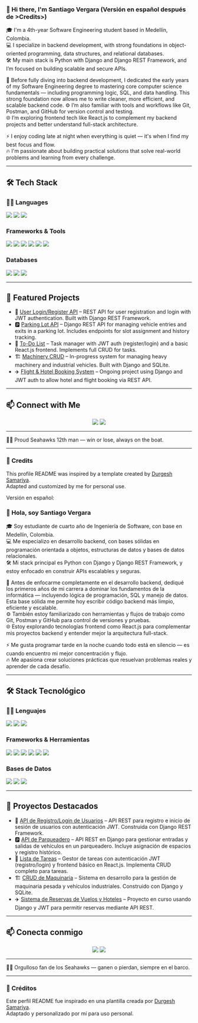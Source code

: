 ### 👋 Hi there, I'm Santiago Vergara (Versión en español después de >Credits>)

🎓 I'm a 4th-year Software Engineering student based in Medellín, Colombia.  
💻 I specialize in backend development, with strong foundations in object-oriented programming, data structures, and relational databases.  
🛠️ My main stack is Python with Django and Django REST Framework, and I’m focused on building scalable and secure APIs.

🧠 Before fully diving into backend development, I dedicated the early years of my Software Engineering degree to mastering core computer science fundamentals — including programming logic, SQL, and data handling. This strong foundation now allows me to write cleaner, more efficient, and scalable backend code.
⚙️ I’m also familiar with tools and workflows like Git, Postman, and GitHub for version control and testing.  
🌐 I’m exploring frontend tech like React.js to complement my backend projects and better understand full-stack architecture.

⚡ I enjoy coding late at night when everything is quiet — it's when I find my best focus and flow.  
🔥 I'm passionate about building practical solutions that solve real-world problems and learning from every challenge.


---

## 🛠️ Tech Stack

### 🧑‍💻 Languages
<span>
  <img src="https://img.shields.io/badge/Python-3776AB?style=for-the-badge&logo=python&logoColor=white">
  <img src="https://img.shields.io/badge/JavaScript-F7DF1E?style=for-the-badge&logo=javascript&logoColor=black">
  <img src="https://img.shields.io/badge/SQL-4479A1?style=for-the-badge&logo=postgresql&logoColor=white">
</span>

### Frameworks & Tools
<span>
  <img src="https://img.shields.io/badge/Django-092E20?style=for-the-badge&logo=django&logoColor=white">
  <img src="https://img.shields.io/badge/Django%20REST-FF1709?style=for-the-badge&logo=django&logoColor=white">
  <img src="https://img.shields.io/badge/Postman-FF6C37?style=for-the-badge&logo=postman&logoColor=white">
  <img src="https://img.shields.io/badge/Git-F05032?style=for-the-badge&logo=git&logoColor=white">
  <img src="https://img.shields.io/badge/GitHub-181717?style=for-the-badge&logo=github&logoColor=white">
  <img src="https://img.shields.io/badge/Visual_Studio_Code-0078D4?style=for-the-badge&logo=visual%20studio%20code&logoColor=white">
</span>

### Databases
<span>
  <img src="https://img.shields.io/badge/MySQL-005C84?style=for-the-badge&logo=mysql&logoColor=white">
  <img src="https://img.shields.io/badge/SQLite-003B57?style=for-the-badge&logo=sqlite&logoColor=white">
  <img src="https://img.shields.io/badge/SQL%20Server-CC2927?style=for-the-badge&logo=microsoft%20sql%20server&logoColor=white">
</span>

---

## 📂 Featured Projects

- 🔐 [User Login/Register API](https://github.com/Dery047/user_registration_Api) – REST API for user registration and login with JWT authentication. Built with Django REST Framework.
- 🅿️ [Parking Lot API](https://github.com/Dery047/Parking-API) – Django REST API for managing vehicle entries and exits in a parking lot. Includes endpoints for slot assignment and history tracking.
- 🧾 [To-Do List](https://github.com/Dery047/To_Do_listAPI) – Task manager with JWT auth (register/login) and a basic React.js frontend. Implements full CRUD for tasks.
- 🏗️ [Machinery CRUD](https://github.com/Dery047/CRUD-Maquinaria_pesada) – In-progress system for managing heavy machinery and industrial vehicles. Built with Django and SQLite.
- ✈️ [Flight & Hotel Booking System](https://github.com/Dery047/Hotels_Reservation) – Ongoing project using Django and JWT auth to allow hotel and flight booking via REST API.


---

## 📫 Connect with Me

<p align="center">
<a target="_blank" href="https://www.linkedin.com/in/santiago-vergara-791b04172/"><img src="https://img.shields.io/badge/-LinkedIn-0077B5?style=for-the-badge&logo=linkedin&logoColor=white"></a>
<a target="_blank" href="mailto:vergarasantiago049@gmail.com"><img src="https://img.shields.io/badge/-Gmail-D14836?style=for-the-badge&logo=gmail&logoColor=white"></a>
</p> 

---

💚💙 Proud Seahawks 12th man — win or lose, always on the boat.


---

### 📝 Credits

This profile README was inspired by a template created by [Durgesh Samariya](https://github.com/durgeshsamariya).  
Adapted and customized by me for personal use.

Versión en español: 

### 👋 Hola, soy Santiago Vergara

🎓 Soy estudiante de cuarto año de Ingeniería de Software, con base en Medellín, Colombia.  
💻 Me especializo en desarrollo backend, con bases sólidas en programación orientada a objetos, estructuras de datos y bases de datos relacionales.  
🛠️ Mi stack principal es Python con Django y Django REST Framework, y estoy enfocado en construir APIs escalables y seguras.

🧠 Antes de enfocarme completamente en el desarrollo backend, dediqué los primeros años de mi carrera a dominar los fundamentos de la informática — incluyendo lógica de programación, SQL y manejo de datos. Esta base sólida me permite hoy escribir código backend más limpio, eficiente y escalable.  
⚙️ También estoy familiarizado con herramientas y flujos de trabajo como Git, Postman y GitHub para control de versiones y pruebas.  
🌐 Estoy explorando tecnologías frontend como React.js para complementar mis proyectos backend y entender mejor la arquitectura full-stack.

⚡ Me gusta programar tarde en la noche cuando todo está en silencio — es cuando encuentro mi mejor concentración y flujo.  
🔥 Me apasiona crear soluciones prácticas que resuelvan problemas reales y aprender de cada desafío.

---

## 🛠️ Stack Tecnológico

### 🧑‍💻 Lenguajes
<span>
  <img src="https://img.shields.io/badge/Python-3776AB?style=for-the-badge&logo=python&logoColor=white">
  <img src="https://img.shields.io/badge/JavaScript-F7DF1E?style=for-the-badge&logo=javascript&logoColor=black">
  <img src="https://img.shields.io/badge/SQL-4479A1?style=for-the-badge&logo=postgresql&logoColor=white">
</span>

### Frameworks & Herramientas
<span>
  <img src="https://img.shields.io/badge/Django-092E20?style=for-the-badge&logo=django&logoColor=white">
  <img src="https://img.shields.io/badge/Django%20REST-FF1709?style=for-the-badge&logo=django&logoColor=white">
  <img src="https://img.shields.io/badge/Postman-FF6C37?style=for-the-badge&logo=postman&logoColor=white">
  <img src="https://img.shields.io/badge/Git-F05032?style=for-the-badge&logo=git&logoColor=white">
  <img src="https://img.shields.io/badge/GitHub-181717?style=for-the-badge&logo=github&logoColor=white">
  <img src="https://img.shields.io/badge/Visual_Studio_Code-0078D4?style=for-the-badge&logo=visual%20studio%20code&logoColor=white">
</span>

### Bases de Datos
<span>
  <img src="https://img.shields.io/badge/MySQL-005C84?style=for-the-badge&logo=mysql&logoColor=white">
  <img src="https://img.shields.io/badge/SQLite-003B57?style=for-the-badge&logo=sqlite&logoColor=white">
  <img src="https://img.shields.io/badge/SQL%20Server-CC2927?style=for-the-badge&logo=microsoft%20sql%20server&logoColor=white">
</span>

---

## 📂 Proyectos Destacados

- 🔐 [API de Registro/Login de Usuarios](https://github.com/Dery047/user_registration_Api) – API REST para registro e inicio de sesión de usuarios con autenticación JWT. Construida con Django REST Framework.  
- 🅿️ [API de Parqueadero](https://github.com/Dery047/Parking-API) – API REST en Django para gestionar entradas y salidas de vehículos en un parqueadero. Incluye asignación de espacios y registro histórico.  
- 🧾 [Lista de Tareas](https://github.com/Dery047/To_Do_listAPI) – Gestor de tareas con autenticación JWT (registro/login) y frontend básico en React.js. Implementa CRUD completo para tareas.  
- 🏗️ [CRUD de Maquinaria](https://github.com/Dery047/CRUD-Maquinaria_pesada) – Sistema en desarrollo para la gestión de maquinaria pesada y vehículos industriales. Construido con Django y SQLite.  
- ✈️ [Sistema de Reservas de Vuelos y Hoteles](https://github.com/Dery047/Hotels_Reservation) – Proyecto en curso usando Django y JWT para permitir reservas mediante API REST.

---

## 📫 Conecta conmigo

<p align="center">
<a target="_blank" href="https://www.linkedin.com/in/santiago-vergara-791b04172/"><img src="https://img.shields.io/badge/-LinkedIn-0077B5?style=for-the-badge&logo=linkedin&logoColor=white"></a>
<a target="_blank" href="mailto:vergarasantiago049@gmail.com"><img src="https://img.shields.io/badge/-Gmail-D14836?style=for-the-badge&logo=gmail&logoColor=white"></a>
</p>

---

💚💙 Orgulloso fan de los Seahawks — ganen o pierdan, siempre en el barco.

---

### 📝 Créditos

Este perfil README fue inspirado en una plantilla creada por [Durgesh Samariya](https://github.com/durgeshsamariya).  
Adaptado y personalizado por mí para uso personal.


